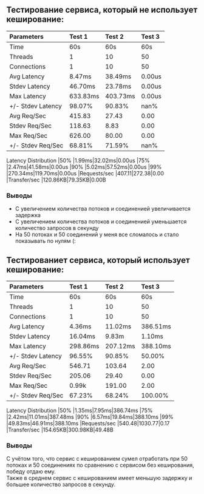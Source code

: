 ## Тестирование сервиса, который не использует кеширование:

| Parameters | Test 1 | Test 2| Test 3|
|:-------------------------------|:-----------------------------------| :-----------------------------------|:-----------------------------------|
|Time|60s|60s|60s|
|Threads|1|10|50|
|Connections|1|10|50|
|Avg Latency|8.47ms|38.49ms|0.00us|
|Stdev Latency|46.70ms|23.78ms|0.00us
|Max Latency|633.83ms|403.73ms|0.00us
|+/- Stdev Latency|98.07%|90.83%|nan%
|Avg Req/Sec|415.83|27.43|0.00
|Stdev Req/Sec|118.63|8.83|0.00
|Max Req/Sec|626.00|80.00|0.00
|+/- Stdev Req/Sec|68.81%|71.59%|nan%
Latency Distribution
|50% |1.99ms|32.02ms|0.00us
|75% |2.47ms|41.58ms|0.00us
|90% |5.02ms|57.52ms|0.00us
|99% |270.34ms|119.70ms|0.00us
|Requests/sec |407.11|272.38|0.00
|Transfer/sec |120.86KB|79.35KB|0.00B
### Выводы
* С увеличением количества потоков и соединенией увеличивается задержка
* С увеличением количества потоков и соединенией уменьшается количество запросов в секунду
* На 50 потоках и 50 соединений у меня все сломалось и стало показывать по нулям (:


## Тестированиет сервиса, который использует кеширование:

| Parameters | Test 1 | Test 2| Test 3|
|:-------------------------------|:-----------------------------------| :-----------------------------------|:-----------------------------------|
|Time|60s|60s|60s|
|Threads|1|10|50|
|Connections|1|10|50|
|Avg Latency|4.36ms|11.02ms|386.51ms|
|Stdev Latency|16.04ms|9.83m|1.10ms 
|Max Latency|298.86ms|207.12ms|388.10ms
|+/- Stdev Latency|96.55%|90.85%|50.00%
|Avg Req/Sec|546.71|103.64|2.00|
|Stdev Req/Sec|205.06|29.40|0.00
|Max Req/Sec|0.99k|191.00|2.00
|+/- Stdev Req/Sec|67.23%|68.24%|100.00%
Latency Distribution
|50% |1.35ms|7.95ms|386.74ms
|75% |2.42ms|11.01ms|387.48ms
|90% |6.57ms|19.84ms|388.10ms
|99% |49.83ms|46.91ms|388.10ms
|Requests/sec |540.48|1030.77|0.17
|Transfer/sec |154.65KB|300.98KB|49.48B

### Выводы
С учётом того, что сервис с кешированием сумел отработать при 50 потоках и 50 соединениях по сравнению с сервисом без кеширования, победу отдаю ему. \
Также в среднем сервис с кешированием имеет меньшую задержку и большее количество запросов в секунду.